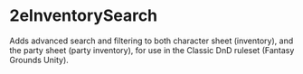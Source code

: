 # 2eInventorySearch

Adds advanced search and filtering to both character sheet (inventory), and the party sheet (party inventory), for use in the Classic DnD ruleset (Fantasy Grounds Unity).

